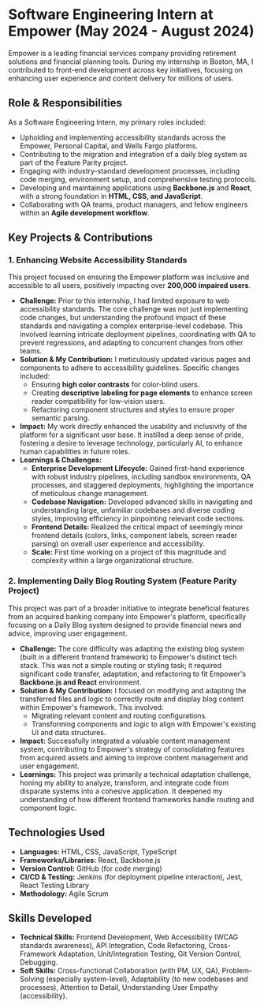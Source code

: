 # Software Engineering Intern at Empower (May 2024 - August 2024)
Empower is a leading financial services company providing retirement solutions and financial planning tools. During my internship in Boston, MA, I contributed to front-end development across key initiatives, focusing on enhancing user experience and content delivery for millions of users.

## Role & Responsibilities
As a Software Engineering Intern, my primary roles included:
* Upholding and implementing accessibility standards across the Empower, Personal Capital, and Wells Fargo platforms.
* Contributing to the migration and integration of a daily blog system as part of the Feature Parity project.
* Engaging with industry-standard development processes, including code merging, environment setup, and comprehensive testing protocols.
* Developing and maintaining applications using **Backbone.js** and **React**, with a strong foundation in **HTML, CSS, and JavaScript**.
* Collaborating with QA teams, product managers, and fellow engineers within an **Agile development workflow**.

## Key Projects & Contributions

### 1. Enhancing Website Accessibility Standards
This project focused on ensuring the Empower platform was inclusive and accessible to all users, positively impacting over **200,000 impaired users**.
* **Challenge:** Prior to this internship, I had limited exposure to web accessibility standards. The core challenge was not just implementing code changes, but understanding the profound impact of these standards and navigating a complex enterprise-level codebase. This involved learning intricate deployment pipelines, coordinating with QA to prevent regressions, and adapting to concurrent changes from other teams.
* **Solution & My Contribution:** I meticulously updated various pages and components to adhere to accessibility guidelines. Specific changes included:
    * Ensuring **high color contrasts** for color-blind users.
    * Creating **descriptive labeling for page elements** to enhance screen reader compatibility for low-vision users.
    * Refactoring component structures and styles to ensure proper semantic parsing.
* **Impact:** My work directly enhanced the usability and inclusivity of the platform for a significant user base. It instilled a deep sense of pride, fostering a desire to leverage technology, particularly AI, to enhance human capabilities in future roles.
* **Learnings & Challenges:**
    * **Enterprise Development Lifecycle:** Gained first-hand experience with robust industry pipelines, including sandbox environments, QA processes, and staggered deployments, highlighting the importance of meticulous change management.
    * **Codebase Navigation:** Developed advanced skills in navigating and understanding large, unfamiliar codebases and diverse coding styles, improving efficiency in pinpointing relevant code sections.
    * **Frontend Details:** Realized the critical impact of seemingly minor frontend details (colors, links, component labels, screen reader parsing) on overall user experience and accessibility.
    * **Scale:** First time working on a project of this magnitude and complexity within a large organizational structure.

### 2. Implementing Daily Blog Routing System (Feature Parity Project)
This project was part of a broader initiative to integrate beneficial features from an acquired banking company into Empower's platform, specifically focusing on a Daily Blog system designed to provide financial news and advice, improving user engagement.
* **Challenge:** The core difficulty was adapting the existing blog system (built in a different frontend framework) to Empower's distinct tech stack. This was not a simple routing or styling task; it required significant code transfer, adaptation, and refactoring to fit Empower's **Backbone.js and React** environment.
* **Solution & My Contribution:** I focused on modifying and adapting the transferred files and logic to correctly route and display blog content within Empower's framework. This involved:
    * Migrating relevant content and routing configurations.
    * Transforming components and logic to align with Empower's existing UI and data structures.
* **Impact:** Successfully integrated a valuable content management system, contributing to Empower's strategy of consolidating features from acquired assets and aiming to improve content management and user engagement.
* **Learnings:** This project was primarily a technical adaptation challenge, honing my ability to analyze, transform, and integrate code from disparate systems into a cohesive application. It deepened my understanding of how different frontend frameworks handle routing and component logic.

## Technologies Used
* **Languages:** HTML, CSS, JavaScript, TypeScript
* **Frameworks/Libraries:** React, Backbone.js
* **Version Control:** GitHub (for code merging)
* **CI/CD & Testing:** Jenkins (for deployment pipeline interaction), Jest, React Testing Library
* **Methodology:** Agile Scrum

## Skills Developed
* **Technical Skills:** Frontend Development, Web Accessibility (WCAG standards awareness), API Integration, Code Refactoring, Cross-Framework Adaptation, Unit/Integration Testing, Git Version Control, Debugging.
* **Soft Skills:** Cross-functional Collaboration (with PM, UX, QA), Problem-Solving (especially system-level), Adaptability (to new codebases and processes), Attention to Detail, Understanding User Empathy (accessibility).